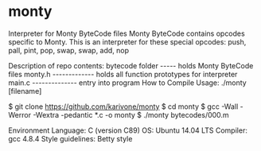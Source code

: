 # monty

Interpreter for Monty ByteCode files
Monty ByteCode contains opcodes specific to Monty. This is an interpreter for these special opcodes: push, pall, pint, pop, swap, swap, add, nop

Description of repo contents:
bytecode folder ----- holds Monty ByteCode files
monty.h ------------- holds all function prototypes for interpreter
main.c -------------- entry into program
How to Compile
Usage: ./monty [filename]

$ git clone https://github.com/karivone/monty
$ cd monty
$ gcc -Wall -Werror -Wextra -pedantic *.c -o monty
$ ./monty bytecodes/000.m

Environment
Language: C (version C89)
OS: Ubuntu 14.04 LTS
Compiler: gcc 4.8.4
Style guidelines: Betty style
